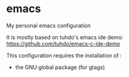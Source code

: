 # emacs
My personal emacs configuration

It is mostly based on tuhdo's emacs ide demo: https://github.com/tuhdo/emacs-c-ide-demo

This configuration requires the installation of :
 - the GNU global package (for gtags)
 
